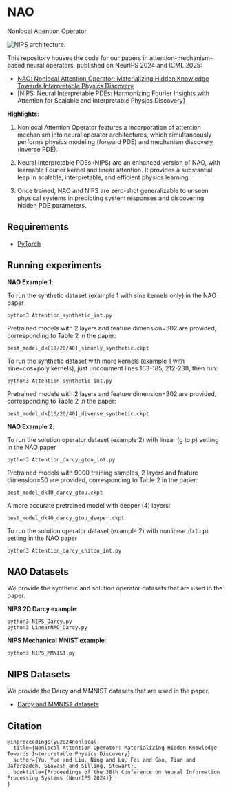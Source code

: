 # NAO
Nonlocal Attention Operator

![NIPS architecture.](https://github.com/fishmoon1234/NAO/blob/main/NIPS.png)

This repository houses the code for our papers in attention-mechanism-based neural operators, published on NeurIPS 2024 and ICML 2025:
- [NAO: Nonlocal Attention Operator: Materializing Hidden Knowledge Towards Interpretable Physics Discovery](https://proceedings.neurips.cc/paper_files/paper/2024/hash/ce5b4f79f4752b7f8e983a80ebcd9c7a-Abstract-Conference.html)
- [NIPS: Neural Interpretable PDEs: Harmonizing Fourier Insights with Attention for Scalable and Interpretable Physics Discovery]


**Highlights**: 

1. Nonlocal Attention Operator features a incorporation of attention mechanism into neural operator architectures, which simultaneously performs physics modeling (forward PDE) and mechanism discovery (inverse PDE).

2. Neural Interpretable PDEs (NIPS) are an enhanced version of NAO, with learnable Fourier kernel and linear attention. It provides a substantial leap in scalable, interpretable, and efficient physics learning.

3. Once trained, NAO and NIPS are zero-shot generalizable to unseen physical systems in predicting system responses and discovering hidden PDE parameters.

## Requirements
- [PyTorch](https://pytorch.org/)


## Running experiments

**NAO Example 1**:

To run the synthetic dataset (example 1 with sine kernels only) in the NAO paper
```
python3 Attention_synthetic_int.py 
```
Pretrained models with 2 layers and feature dimension=302 are provided, corresponding to Table 2 in the paper:
```
best_model_dk[10/20/40]_sinonly_synthetic.ckpt
```

To run the synthetic dataset with more kernels (example 1 with sine+cos+poly kernels), just uncomment lines 163-185, 212-238, then run:
```
python3 Attention_synthetic_int.py 
```
Pretrained models with 2 layers and feature dimension=302 are provided, corresponding to Table 2 in the paper:
```
best_model_dk[10/20/40]_diverse_synthetic.ckpt
```


**NAO Example 2**:

To run the solution operator dataset (example 2) with linear (g to p) setting in the NAO paper
```
python3 Attention_darcy_gtou_int.py
```
Pretrained models with 9000 training samples, 2 layers and feature dimension=50 are provided, corresponding to Table 2 in the paper:
```
best_model_dk40_darcy_gtou.ckpt
```
A more accurate pretrained model with deeper (4) layers:
```
best_model_dk40_darcy_gtou_deeper.ckpt
```

To run the solution operator dataset (example 2) with nonlinear (b to p) setting in the NAO paper
```
python3 Attention_darcy_chitou_int.py
```

## NAO Datasets
We provide the synthetic and solution operator datasets that are used in the paper.


**NIPS 2D Darcy example**:
```
python3 NIPS_Darcy.py
python3 LinearNAO_Darcy.py
```
**NIPS Mechanical MNIST example**:
```
python3 NIPS_MMNIST.py
```
## NIPS Datasets
We provide the Darcy and MMNIST datasets that are used in the paper.

- [Darcy and MMNIST datasets](https://drive.google.com/drive/folders/1-HA5uPMBHEH96sRcdzKaF7dyn8KQv8kG?usp=sharing)

## Citation

```
@inproceedings{yu2024nonlocal,
  title={Nonlocal Attention Operator: Materializing Hidden Knowledge Towards Interpretable Physics Discovery},
  author={Yu, Yue and Liu, Ning and Lu, Fei and Gao, Tian and Jafarzadeh, Siavash and Silling, Stewart},
  booktitle={Proceedings of the 38th Conference on Neural Information Processing Systems (NeurIPS 2024)}
}
```
